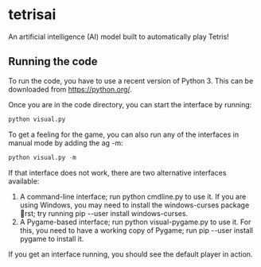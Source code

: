 # tetrisai
An artificial intelligence (AI) model built to automatically play Tetris!

## Running the code
To run the code, you have to use a recent version of Python 3. This can be downloaded from https://python.org/.

Once you are in the code directory, you can start the interface by running:
```python
python visual.py
```

To get a feeling for the game, you can also run any of the interfaces in manual mode by adding the ag -m:
```python
python visual.py -m
````

If that interface does not work, there are two alternative interfaces available:
1. A command-line interface; run python cmdline.py to use it. If you are using Windows, you may need to
install the windows-curses package rst; try running pip --user install windows-curses.
2. A Pygame-based interface; run python visual-pygame.py to use it. For this, you need to have a working
copy of Pygame; run pip --user install pygame to install it.

If you get an interface running, you should see the default player in action.
